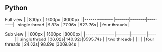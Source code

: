 

## Python

Full view
|               | 800px | 1600px | 8000px  |
|---------------|-------|--------|---------|
| single thread | 9.83s | 37.96s | 923.76s |
| four threads  | 


Sub view
|               | 800px | 1600px | 8000px  |
|---------------|-------|--------|---------|
| single thread | 36.02s| 149.92s|3595.74s |
| two threads   |       |        |         |
| four threads  | 24.02s| 98.89s |3009.84s |

